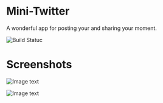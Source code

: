 # Mini-Twitter
A wonderful app for posting your and sharing your moment.

![Build Statuc](https://www.travis-ci.org/JIangZeMingKuangTu/Mini-Twitter.svg?branch=master)

# Screenshots
![Image text](https://raw.githubusercontent.com/JIangZeMingKuangTu/mini-tweet/master/screenshot_1.png)

![Image text](https://raw.githubusercontent.com/JIangZeMingKuangTu/mini-tweet/master/screenshot_2.png)
